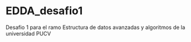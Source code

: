 # EDDA_desafio1
Desafio 1 para el ramo Estructura de datos avanzadas y algoritmos de la universidad PUCV
